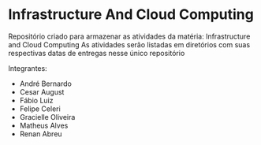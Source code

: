 # Infrastructure And Cloud Computing
Repositório criado para armazenar as atividades da matéria: Infrastructure and Cloud Computing
As atividades serão listadas em diretórios com suas respectivas datas de entregas nesse único repositório

Integrantes: 
- André Bernardo
- Cesar August
- Fábio Luiz
- Felipe Celeri
- Gracielle Oliveira
- Matheus Alves
- Renan Abreu
